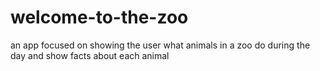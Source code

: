 # welcome-to-the-zoo
an app focused on showing the user what animals in a zoo do during the day and show facts about each animal
